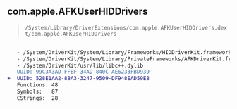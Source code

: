 ## com.apple.AFKUserHIDDrivers

> `/System/Library/DriverExtensions/com.apple.AFKUserHIDDrivers.dext/com.apple.AFKUserHIDDrivers`

```diff

   - /System/DriverKit/System/Library/Frameworks/HIDDriverKit.framework/HIDDriverKit
   - /System/DriverKit/System/Library/PrivateFrameworks/AFKDriverKit.framework/AFKDriverKit
   - /System/DriverKit/usr/lib/libc++.dylib
-  UUID: 99C3A3AD-FFBF-34AD-840C-AE6233FBD939
+  UUID: 528E1AA2-88A3-3247-9509-DF948EAD59E8
   Functions: 48
   Symbols:   87
   CStrings:  28

```
